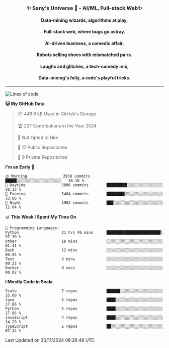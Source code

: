 <p align="center">
  <h3 align="center">✨ Sany's Universe 🤖 - AI/ML, Full-stack Web✨</h3>
  <h4 align="center">Data-mining wizards, algorithms at play,</h4>
  <h4 align="center">Full-stack web, where bugs go astray.</h4>
  <h4 align="center">AI-driven business, a comedic affair,</h4>
  <h4 align="center">Robots selling shoes with mismatched pairs.</h4>
  <h4 align="center">Laughs and glitches, a tech-comedy mix,</h4>
  <h4 align="center">Data-mining's folly, a code's playful tricks.</h4>
  <hr>
</p>

<!--START_SECTION:waka-->
![Lines of code](https://img.shields.io/badge/From%20Hello%20World%20I%27ve%20Written-9.0%20million%20lines%20of%20code-blue)

**🐱 My GitHub Data** 

> 📦 446.6 kB Used in GitHub's Storage 
 > 
> 🏆 227 Contributions in the Year 2024
 > 
> 🚫 Not Opted to Hire
 > 
> 📜 17 Public Repositories 
 > 
> 🔑 9 Private Repositories 
 > 
**I'm an Early 🐤** 

```text
🌞 Morning                2958 commits        █████░░░░░░░░░░░░░░░░░░░░   18.16 % 
🌆 Daytime                5886 commits        █████████░░░░░░░░░░░░░░░░   36.13 % 
🌃 Evening                5484 commits        ████████░░░░░░░░░░░░░░░░░   33.66 % 
🌙 Night                  1962 commits        ███░░░░░░░░░░░░░░░░░░░░░░   12.04 % 
```


📊 **This Week I Spent My Time On** 

```text
💬 Programming Languages: 
Python                   21 hrs 46 mins      ████████████████████████░   97.39 % 
Other                    18 mins             ░░░░░░░░░░░░░░░░░░░░░░░░░   01.41 % 
Bash                     12 mins             ░░░░░░░░░░░░░░░░░░░░░░░░░   00.94 % 
Text                     3 mins              ░░░░░░░░░░░░░░░░░░░░░░░░░   00.23 % 
Docker                   0 secs              ░░░░░░░░░░░░░░░░░░░░░░░░░   00.02 % 
```

**I Mostly Code in Scala** 

```text
Scala                    7 repos             ██████░░░░░░░░░░░░░░░░░░░   25.00 % 
Java                     5 repos             ████░░░░░░░░░░░░░░░░░░░░░   17.86 % 
Python                   5 repos             ████░░░░░░░░░░░░░░░░░░░░░   17.86 % 
JavaScript               4 repos             ████░░░░░░░░░░░░░░░░░░░░░   14.29 % 
TypeScript               2 repos             ██░░░░░░░░░░░░░░░░░░░░░░░   07.14 % 
```




 Last Updated on 30/11/2024 08:26:48 UTC
<!--END_SECTION:waka-->

<!--
**SanyHe/SanyHe** is a ✨ _special_ ✨ repository because its `README.md` (this file) appears on your GitHub profile.

Here are some ideas to get you started:

- 🔭 I’m currently working on ...
- 🌱 I’m currently learning ...
- 👯 I’m looking to collaborate on ...
- 🤔 I’m looking for help with ...
- 💬 Ask me about ...
- 📫 How to reach me: ...
- 😄 Pronouns: ...
- ⚡ Fun fact: ...
-->
